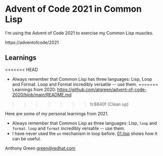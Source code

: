 # Advent of Code 2021 in Common Lisp

I'm using the Advent of Code 2021 to exercise my Common Lisp muscles.

https://adventofcode/2021

Learnings
---------

<<<<<<< HEAD
* Always remember that Common Lisp has three languages: Lisp, Loop and
  Format.  Loop and Format incredibly versatile -- use them.
=======
Learnings from 2020: https://github.com/atgreen/advent-of-code-2020/blob/main/README.md
>>>>>>> fc8840f (Clean up)

Here are some of my personal learnings from 2021.

* Always remember that Common Lisp as three languages: Lisp, `loop`
  and `format`.  `loop` and `format` incredibly versatile -- use them.
* I have never used the `on` mechanism in loop before.
  [01.lisp](https://github.com/atgreen/advent-of-code-2021/blob/main/01.lisp)
  shows how it can be useful.

Anthony Green <green@redhat.com>
